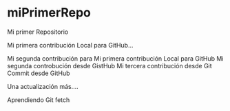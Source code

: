 # miPrimerRepo
Mi primer Repositorio

Mi primera contribución Local para GitHub...

Mi segunda contribución para 
Mi primera contribución Local para GitHub
Mi segunda controbución desde GistHub
Mi tercera contribución desde Git
Commit desde GitHub

Una actualización más....

Aprendiendo Git fetch
